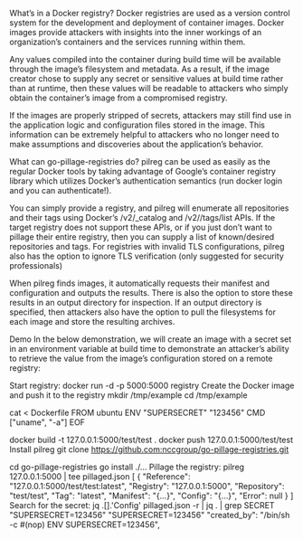 What’s in a Docker registry?
Docker registries are used as a version control system for the development and deployment of container images. Docker images provide attackers with insights into the inner workings of an organization’s containers and the services running within them.

Any values compiled into the container during build time will be available through the image’s filesystem and metadata. As a result, if the image creator chose to supply any secret or sensitive values at build time rather than at runtime, then these values will be readable to attackers who simply obtain the container’s image from a compromised registry.

If the images are properly stripped of secrets, attackers may still find use in the application logic and configuration files stored in the image. This information can be extremely helpful to attackers who no longer need to make assumptions and discoveries about the application’s behavior.

What can go-pillage-registries do?
pilreg can be used as easily as the regular Docker tools by taking advantage of Google’s container registry library which utilizes Docker’s authentication semantics (run docker login and you can authenticate!).

You can simply provide a registry, and pilreg will enumerate all repositories and their tags using Docker’s /v2/_catalog and /v2/<name>/tags/list APIs. If the target registry does not support these APIs, or if you just don’t want to pillage their entire registry, then you can supply a list of known/desired repositories and tags. For registries with invalid TLS configurations, pilreg also has the option to ignore TLS verification (only suggested for security professionals)

When pilreg finds images, it automatically requests their manifest and configuration and outputs the results. There is also the option to store these results in an output directory for inspection. If an output directory is specified, then attackers also have the option to pull the filesystems for each image and store the resulting archives.

Demo
In the below demonstration, we will create an image with a secret set in an environment variable at build time to demonstrate an attacker’s ability to retrieve the value from the image’s configuration stored on a remote registry:

Start registry:
docker run -d -p 5000:5000 registry
Create the Docker image and push it to the registry
mkdir /tmp/example
cd /tmp/example

cat <<EOF > Dockerfile
FROM ubuntu
ENV "SUPERSECRET" "123456"
CMD ["uname", "-a"]
EOF

docker build -t 127.0.0.1:5000/test/test .
docker push 127.0.0.1:5000/test/test
Install pilreg
git clone https://github.com:nccgroup/go-pillage-registries.git

cd go-pillage-registries
go install ./...
Pillage the registry:
pilreg 127.0.0.1:5000 | tee pillaged.json
[
  {
    "Reference": "127.0.0.1:5000/test/test:latest",
    "Registry": "127.0.0.1:5000",
    "Repository": "test/test",
    "Tag": "latest",
    "Manifest": "{...}",
    "Config": "{...}",
    "Error": null
  }
]
Search for the secret:
jq .[].'Config' pillaged.json -r | jq . | grep SECRET
      "SUPERSECRET=123456"
      "SUPERSECRET=123456"
      "created_by": "/bin/sh -c #(nop)  ENV SUPERSECRET=123456",

